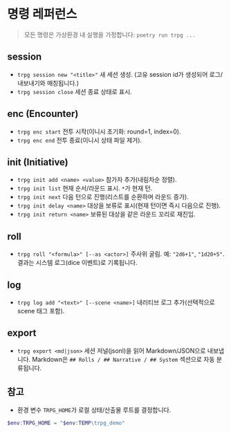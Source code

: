 ﻿# 명령 레퍼런스

> 모든 명령은 가상환경 내 실행을 가정합니다: `poetry run trpg ...`

## session
- `trpg session new "<title>"`
  새 세션 생성. (고유 session id가 생성되어 로그/내보내기와 매칭됩니다.)
- `trpg session close`
  세션 종료 상태로 표시.

## enc (Encounter)
- `trpg enc start`
  전투 시작(이니시 초기화: round=1, index=0).
- `trpg enc end`
  전투 종료(이니시 상태 파일 제거).

## init (Initiative)
- `trpg init add <name> <value>`
  참가자 추가(내림차순 정렬).
- `trpg init list`
  현재 순서/라운드 표시. `*`가 현재 턴.
- `trpg init next`
  다음 턴으로 진행(리스트를 순환하며 라운드 증가).
- `trpg init delay <name>`
  대상을 보류로 표시(현재 턴이면 즉시 다음으로 진행).
- `trpg init return <name>`
  보류된 대상을 같은 라운드 꼬리로 재진입.

## roll
- `trpg roll "<formula>" [--as <actor>]`
  주사위 굴림. 예: `"2d6+1"`, `"1d20+5"`.
  결과는 시스템 로그(dice 이벤트)로 기록됩니다.

## log
- `trpg log add "<text>" [--scene <name>]`
  내러티브 로그 추가(선택적으로 scene 태그 포함).

## export
- `trpg export <md|json>`
  세션 저널(jsonl)을 읽어 Markdown/JSON으로 내보냅니다.
  Markdown은 `## Rolls / ## Narrative / ## System` 섹션으로 자동 분류됩니다.

## 참고
- 환경 변수 `TRPG_HOME`가 로컬 상태/산출물 루트를 결정합니다.
```powershell
$env:TRPG_HOME = "$env:TEMP\trpg_demo"
